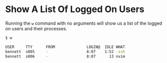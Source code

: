 # Show A List Of Logged On Users

Running the `w` command with no arguments will show us a list of the logged on users and their processes.

```bash
$ w
```

```bash
USER     TTY      FROM              LOGIN@  IDLE WHAT
bennett  s005     -                 8:07    1:52 -zsh
bennett  s006     -                 8:07      13 nvim
```
